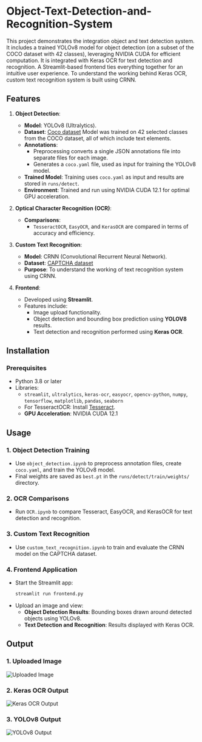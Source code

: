 ﻿# Object-Text-Detection-and-Recognition-System
 
This project demonstrates the integration object and text detection system. It includes a trained YOLOv8 model for object detection (on a subset of the COCO dataset with 42 classes), leveraging NVIDIA CUDA for efficient computation. It is integrated with Keras OCR for text detection and recognition. A Streamlit-based frontend ties everything together for an intuitive user experience. To understand the working behind Keras OCR, custom text recognition system is built using CRNN.

## Features

1. **Object Detection**:
   - **Model**: YOLOv8 (Ultralytics).
   - **Dataset**: [Coco dataset](https://www.kaggle.com/datasets/awsaf49/coco-2017-dataset) Model was trained on 42 selected classes from the COCO dataset, all of which include text elements.
   - **Annotations**:
     - Preprocessing converts a single JSON annotations file into separate files for each image.
     - Generates a `coco.yaml` file, used as input for training the YOLOv8 model.
   - **Trained Model**: Training uses `coco.yaml` as input and results are stored in `runs/detect`.
   - **Environment**: Trained and run using NVIDIA CUDA 12.1 for optimal GPU acceleration.

2. **Optical Character Recognition (OCR)**:
   - **Comparisons**:
     - `TesseractOCR`, `EasyOCR`, and `KerasOCR` are compared in terms of accuracy and efficiency.

3. **Custom Text Recognition**:
   - **Model**: CRNN (Convolutional Recurrent Neural Network).
   - **Dataset**: [CAPTCHA dataset](https://www.kaggle.com/datasets/fournierp/captcha-version-2-images)
   - **Purpose**: To understand the working of text recognition system using CRNN.

4. **Frontend**:
   - Developed using **Streamlit**.
   - Features include:
     - Image upload functionality. 
     - Object detection and bounding box prediction using **YOLOV8** results.
     - Text detection and recognition performed using **Keras OCR**.
       



## Installation

### Prerequisites
- Python 3.8 or later
- Libraries:
  - `streamlit`, `ultralytics`, `keras-ocr`, `easyocr`, `opencv-python`, `numpy`, `tensorflow`, `matplotlib`, `pandas`, `seaborn`
  - For TesseractOCR: Install [Tesseract](https://github.com/tesseract-ocr/tesseract).
  - **GPU Acceleration**: NVIDIA CUDA 12.1

## Usage

### 1. Object Detection Training
- Use `object_detection.ipynb` to preprocess annotation files, create `coco.yaml`, and train the YOLOv8 model.
- Final weights are saved as `best.pt` in the `runs/detect/train/weights/` directory.

### 2. OCR Comparisons
- Run `OCR.ipynb` to compare Tesseract, EasyOCR, and KerasOCR for text detection and recognition.

### 3. Custom Text Recognition
- Use `custom_text_recognition.ipynb` to train and evaluate the CRNN model on the CAPTCHA dataset.

### 4. Frontend Application
- Start the Streamlit app:
  ```bash
  streamlit run frontend.py
  ```
- Upload an image and view:
  - **Object Detection Results**: Bounding boxes drawn around detected objects using YOLOv8.
  - **Text Detection and Recognition**: Results displayed with Keras OCR.

##  Output

### 1. Uploaded Image
![Uploaded Image](input.png)

### 2. Keras OCR Output
![Keras OCR Output](kerasocr_result.png)

### 3. YOLOv8 Output
![YOLOv8 Output](yolov8_result.png)




